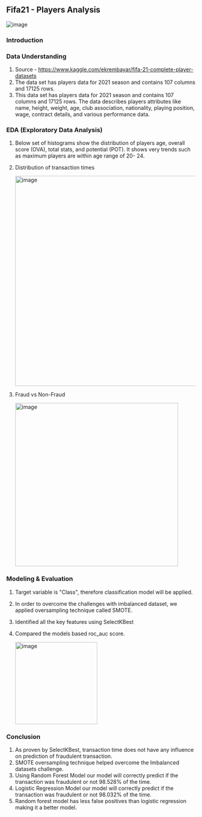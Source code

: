 ## Fifa21 - Players Analysis 

![image](https://user-images.githubusercontent.com/44445092/125036466-a4b4fa80-e058-11eb-801f-6d4d49780e7a.png)

### Introduction


### Data Understanding

1. Source - https://www.kaggle.com/ekrembayar/fifa-21-complete-player-datasets
2. The data set has players data for 2021 season and contains 107 columns and 17125 rows.
3. This data set has players data for 2021 season and contains 107 columns and 17125 rows. The data describes players attributes like name, height, weight, age, club association, nationality, playing position, wage, contract details, and various performance data.

### EDA (Exploratory Data Analysis)

1. Below set of histograms show the distribution of players age, overall score (OVA), total stats, and potential (POT). It shows very trends such as maximum players are within age range of 20- 24.

      

2. Distribution of transaction times

    <img width="557" alt="image" src="https://user-images.githubusercontent.com/44445092/124867696-2ab34180-df84-11eb-8817-c997c49d9f96.png">

3. Fraud vs Non-Fraud
  
    <img width="433" alt="image" src="https://user-images.githubusercontent.com/44445092/124867723-37379a00-df84-11eb-9db9-6cd02bd9fdd0.png">


### Modeling & Evaluation

1. Target variable is "Class", therefore classification model will be applied. 
2. In order to overcome the challenges with imbalanced dataset, we applied oversampling technique called SMOTE. 
3. Identified all the key features using SelectKBest
4. Compared the models based roc_auc score. 

    <img width="218" alt="image" src="https://user-images.githubusercontent.com/44445092/124868006-bfb63a80-df84-11eb-843c-85512e616701.png">

### Conclusion

1. As proven by SelectKBest, transaction time does not have any influence on prediction of fraudulent transaction.
2. SMOTE oversampling technique helped overcome the Imbalanced datasets challenge.
3. Using Random Forest Model our model will correctly predict if the transaction was fraudulent or not 98.528% of the time.
4. Logistic Regression Model our model will correctly predict if the transaction was fraudulent or not 98.032% of the time.
5. Random forest model has less false positives than logistic regression making it a better model.
